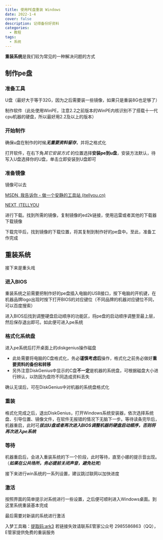 ```yaml
---
title: 使用PE盘重装 Windows
date: 2022-1-4
cover: false
description: 记得备份好资料
categories:
  - 教程
tags:
  - 系统
---
```


**重装系统**是我们较为常见的一种解决问题的方式

## 制作pe盘

### 准备工具

U盘（最好大于等于32G，因为之后需要装一些镜像，如果只是重装8G也足够了）

制作软件（此处使用WinPE，注意2.2之前版本的WinPE内核识别不了搭载十一代cpu机器的硬盘，所以最好用2.2及以上的版本）

### 开始制作

确保u盘在制作的时候***无重要资料留存***，并将之格式化

打开软件，在右下角*其它安装方式* 的位置选择**安装pe到u盘**，安装方法默认，待写入U盘选择你的U盘，单击立即安装到U盘即可

### 准备镜像

镜像可以去

[MSDN, 我告诉你 - 做一个安静的工具站 (itellyou.cn)](https://msdn.itellyou.cn/)

[NEXT, ITELLYOU](https://next.itellyou.cn/)

进行下载。找到所需的镜像，复制镜像的ed2k链接，使用迅雷或者其他的下载器下载镜像

下载完毕后，找到镜像的下载位置，将其复制到制作好的pe盘中。至此，准备工作完成

## 重装系统

接下来是重头戏

### 进入BIOS

重装系统之前需要把制作好的pe盘插入电脑的USB接口，按下电脑的开机键，在机器品牌logo出现时按下打开BIOS的对应键位（不同品牌的机器对应键位不同，可以百度搜索）

进入BIOS后找到调整硬盘启动顺序的功能区，将pe盘的启动顺序调整至最上层，然后保存退出即可。如此便可进入pe系统

### 格式化系统盘

进入pe系统后打开桌面上的diskgenius操作磁盘

* 此处需要将电脑的C盘格式化，务必**谨慎考虑后**操作，格式化之前务必做好**重要资料的备份和转移**
* 另外注意DiskGenius中显示的C盘**不一定**是机器的系统盘，可根据磁盘大小进行辨认，以防因为盘符不同造成资料丢失

确认无误后，可在DiskGenius中对机器的系统盘格式化

### 重装

格式化完成之后，退出DiskGenius，打开Windows系统安装器，依次选择系统盘、引导位置、镜像文件，在软件无报错的情况下无脑下一步。等待读条完毕后，机器重启，此时可***拔出U盘或者再次进入BIOS调整机器的硬盘启动顺序，否则将再次进入pe系统***

### 等待

机器重启后，会进入重装系统的下一个阶段，此时等待，直至小娜的提示音出现。（***如果在公共场所，务必提前关闭声音，避免社死***）

接下来进行win系统的一系列设置，建议跳过联网以加快进度

### 激活

按照界面的简单提示对系统进行一些设置，之后便可顺利进入Windows桌面。到这里系统重装基本完成

最后需要对新装的系统进行激活

入梦工具箱：[提取码:ark3](https://www.123pan.com/s/s928Vv-mliWd )
若链接失效请联系E管家公众号 2985586863（QQ），E管家提供免费的重装服务


